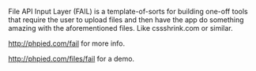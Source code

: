 File API Input Layer (FAIL) is a template-of-sorts for building one-off tools that require the user to upload files and then have the app do something amazing with the aforementioned files. Like cssshrink.com or similar.

http://phpied.com/fail for more info.

http://phpied.com/files/fail for a demo.